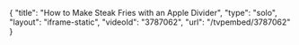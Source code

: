 {
    "title": "How to Make Steak Fries with an Apple Divider",
    "type": "solo",
    "layout": "iframe-static",
    "videoId": "3787062",
    "url": "\/tvpembed\/3787062"
}